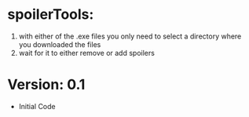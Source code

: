 # **spoilerTools:**
1. with either of the .exe files you only need to select a directory where you downloaded the files
2. wait for it to either remove or add spoilers

# Version: 0.1
- Initial Code